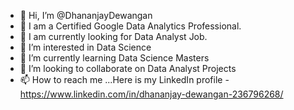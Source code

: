 - 👋 Hi, I’m @DhananjayDewangan
- 📖 I am a Certified Google Data Analytics Professional.
- 💼 I am currently looking for Data Analyst Job.
- 👀 I’m interested in Data Science
- 🌱 I’m currently learning Data Science Masters
- 💞️ I’m looking to collaborate on Data Analyst Projects
- 📫 How to reach me ...Here is my LinkedIn profile - https://www.linkedin.com/in/dhananjay-dewangan-236796268/

<!---
DhananjayDewangan/DhananjayDewangan is a ✨ special ✨ repository because its `README.md` (this file) appears on your GitHub profile.
You can click the Preview link to take a look at your changes.
--->
